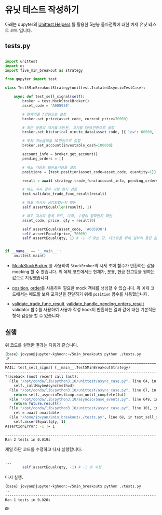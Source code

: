 
# 유닛 테스트 작성하기

아래는 qupyter의 [Unittest Helpers](qupyter.test.MockStockBroker) 를 활용한 5분봉 돌파전략에 대한 예제 유닛 테스트 코드 입니다.

## tests.py

```python

import unittest
import os
import five_min_breakout as strategy

from qupyter import test

class Test5MinBreakoutStrategy(unittest.IsolatedAsyncioTestCase):

    async def test_sell_signal(self):
        broker = test.MockStockBroker()
        asset_code = 'A005930'

        # 현재가를 7만원으로 설정
        broker.set_price(asset_code, current_price=70000)

        # 최근 분봉의 저가를 6만원, 고가를 6만5천원으로 설정
        broker.set_historical_minute_data(asset_code, [{'low': 60000, 'high': 65000}])

        # 투자 가능금액을 10만원으로 설정
        broker.set_account(investable_cash=100000)

        account_info = broker.get_account()
        pending_orders = []

        # 매도 가능한 보유포지션을 설정
        positions = [test.position(asset_code=asset_code, quantity=1)]

        result = await strategy.trade_func(account_info, pending_orders, positions, broker)

        # 매도 지시 결과 기본 형식 검증
        test.validate_trade_func_result(result)

        # 매도 지시가 생성되었는지 확인
        self.assertEqual(len(result), 1)

        # 매도 지시의 종목 코드, 가격, 수량이 정확한지 확인
        asset_code, price, qty = result[0]

        self.assertEqual(asset_code, 'A005930')
        self.assertEqual(price, 70000)
        self.assertEqual(qty, 1) # -1 이 맞는 값. 테스트를 위해 일부러 틀린 값으로 작성.


if __name__ == '__main__':
    unittest.main()

```

- [MockStockBroker](qupyter.test.MockStockBroker) 를 사용하여 `StockBroker`의 시세 조회 함수가 반환하는 값을 mocking 할 수 있습니다.
위 예제 코드에서는 현재가, 분봉, 현금 잔고등을 원하는 값으로 지정했습니다.

- [position](qupyter.test.position), [order](qupyter.test.order)를 사용하여 필요한 mock 객체를 생성할 수 있습니다.
위 예제 코드에서는 매도할 보유 포지션을 전달하기 위해 `position` 함수를 사용했습니다.

- [validate_trade_func_result](qupyter.test.validate_trade_func_result), [validate_handle_pending_orders_result](qupyter.test.validate_handle_pending_orders_result) validator 함수를 사용하여 사용자 작성 hook이 반환하는 결과 값에 대한 기본적은 형식 검증을 할 수 있습니다.

## 실행

위 코드를 실행한 결과는 다음과 같습니다.

```bash
(base) jovyan@jupyter-kghoon:~/5min_breakout$ python ./tests.py
.F
======================================================================
FAIL: test_sell_signal (__main__.Test5MinBreakoutStrategy)
----------------------------------------------------------------------
Traceback (most recent call last):
  File "/opt/conda/lib/python3.10/unittest/async_case.py", line 64, in _callTestMethod
    self._callMaybeAsync(method)
  File "/opt/conda/lib/python3.10/unittest/async_case.py", line 87, in _callMaybeAsync
    return self._asyncioTestLoop.run_until_complete(fut)
  File "/opt/conda/lib/python3.10/asyncio/base_events.py", line 649, in run_until_complete
    return future.result()
  File "/opt/conda/lib/python3.10/unittest/async_case.py", line 101, in _asyncioLoopRunner
    ret = await awaitable
  File "/home/jovyan/5min_breakout/./tests.py", line 68, in test_sell_signal
    self.assertEqual(qty, 1)
AssertionError: -1 != 1

----------------------------------------------------------------------
Ran 2 tests in 0.019s
```

제일 하단 코드를 수정하고 다시 실행합니다.

```python

...
        self.assertEqual(qty, -1) # -1 로 수정

```

다시 실행.

```bash
(base) jovyan@jupyter-kghoon:~/5min_breakout$ python ./tests.py
..
----------------------------------------------------------------------
Ran 1 tests in 0.020s

OK
```
